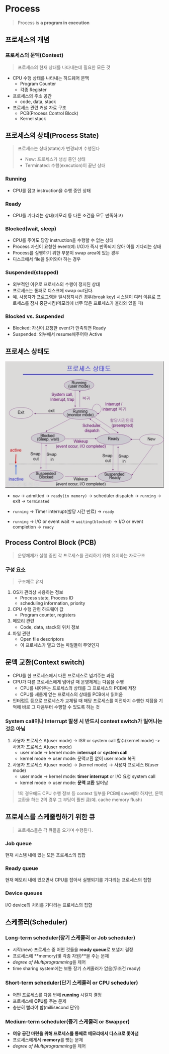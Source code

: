 # Process

> Process is **a program in execution**



## 프로세스의 개념

### 프로세스의 문맥(Context)

> 프로세스의 현재 상태를 나타내는데 필요한 모든 것

- CPU 수행 상태를 나타내는 하드웨어 문맥
  - Program Counter
  - 각종 Register
- 프로세스의 주소 공간
  - code, data, stack
- 프로세스 관련 커널 자료 구조
  - PCB(Process Control Block)
  - Kernel stack



## 프로세스의 상태(Process State)

> 프로세스는 상태(state)가 변경되며 수행된다
>
> - New: 프로세스가 생성 중인 상태
> - Terminated: 수행(execution)이 끝난 상태

### Running

- CPU를 잡고 instruction을 수행 중인 상태

### Ready

- CPU를 기다리는 상태(메모리 등 다른 조건을 모두 만족하고)

### Blocked(wait, sleep)

- CPU를 주어도 당장 instruction을 수행할 수 없는 상태
- Process 자신이 요청한 event(예: I/O)가 즉시 만족되지 않아 이를 기다리는 상태
- Process를 실행하기 위한 부분이 swap area에 있는 경우
- 디스크에서 file을 읽어와야 하는 경우

### Suspended(stopped)

- 외부적인 이유로 프로세스의 수행이 정지된 상태
- 프로세스는 통째로 디스크에 swap out된다.
- 예. 사용자가 프로그램을 일시정지시킨 경우(break key) 시스템이 여러 이유로 프로세스를 잠시 중단시킴(메모리에 너무 많은 프로세스가 올라와 있을 때)

### Blocked vs. Suspended

- Blocked: 자신이 요청한 event가 만족되면 Ready
- Suspended: 외부에서 resume해주어야 Active



## 프로세스 상태도

<img src="assets/process_state_diagram.png" alt="process state diagram" style="zoom: 75%"/>

- `new` -> admitted -> `ready(in memory)` -> scheduler dispatch -> `running` -> exit -> `terminated`

- `running` -> Timer interrupt(할당 시간 만료) -> `ready`

- `running` -> I/O or event wait -> `waiting(blocked)` -> I/O or event completion -> `ready`



## Process Control Block (PCB)

> 운영체제가 실행 중인 각 프로세스를 관리하기 위해 유지하는 자료구조

### 구성 요소

> 구조체로 유지

1. OS가 관리상 사용하는 정보
   - Process state, Process ID
   - scheduling information, priority
2. CPU 수행 관련 하드웨어 값
   - Program counter, registers
3. 메모리 관련
   - Code, data, stack의 위치 정보
4. 파일 관련
   - Open file descriptors
   - 이 프로세스가 열고 있는 파일들이 무엇인지



## 문맥 교환(Context switch)

- CPU를 한 프로세스에서 다른 프로세스로 넘겨주는 과정
- CPU가 다른 프로세스에게 넘어갈 때 운영체제는 다음을 수행
  - CPU를 내어주는 프로세스의 상태를 그 프로세스의 PCB에 저장
  - CPU를 새롭게 얻는 프로세스의 상태를 PCB에서 읽어옴
- 인터럽트 등으로 프로세스가 교체될 때 해당 프로세스를 이전까지 수행한 지점을 기억해 바로 그 다음부터 수행할 수 있도록 하는 것



### System call이나 Interrupt 발생 시 반드시 context switch가 일어나는 것은 아님

1. 사용자 프로세스 A(user mode) -> ISR or system call 함수(kernel mode) -> 사용자 프로세스 A(user mode)
   - user mode -> kernel mode: **interrupt** or **system call**
   - kernel mode -> user mode: 문맥교환 없이 user mode 복귀
2. 사용자 프로세스 A(user mode) -> (kernel mode) -> 사용자 프로세스 B(user mode)
   - user mode -> kernel mode: **timer interrupt** or I/O 요청 system call
   - kernel mode -> user mode: **문맥 교환** 일어남

> 1의 경우에도 CPU 수행 정보 등 context 일부를 PCB에 save해야 하지만, 문맥교환을 하는 2의 경우 그 부담이 훨씬 큼(예. cache memory flush)



## 프로세스를 스케줄링하기 위한 큐

> 프로세스들은 각 큐들을 오가며 수행된다.

### Job queue

현재 시스템 내에 있는 모든 프로세스의 집합

### Ready queue

현재 메모리 내에 있으면서 CPU를 잡아서 실행되기를 기다리는 프로세스의 집합

### Device queues

I/O device의 처리를 기다리는 프로세스의 집합



## 스케줄러(Scheduler)

### Long-term scheduler(장기 스케줄러 or Job scheduler)

- 시작(new) 프로세스 중 어떤 것들을 **ready queue**로 보낼지 결정
- 프로세스에 **memory(및 각종 자원)**을 주는 문제
- *degree of Multiprogramming*을 제어
- time sharing system에는 보통 장기 스케줄러가 없음(무조건 ready)

### Short-term scheduler(단기 스케줄러 or CPU scheduler)

- 어떤 프로세스를 다음 번에 **running** 시킬지 결정
- 프로세스에 **CPU**를 주는 문제
- 충분히 빨라야 함(millisecond 단위)

### Medium-term scheduler(중기 스케줄러 or Swapper)

- **여유 공간 마련을 위해 프로세스를 통째로 메모리에서 디스크로 쫓아냄**
- 프로세스에게서 **memory**를 뺏는 문제
- *degree of Multiprogramming*을 제어

